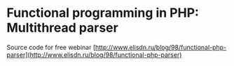 Functional programming in PHP: Multithread parser
======

Source code for free webinar [http://www.elisdn.ru/blog/98/functional-php-parser](http://www.elisdn.ru/blog/98/functional-php-parser)